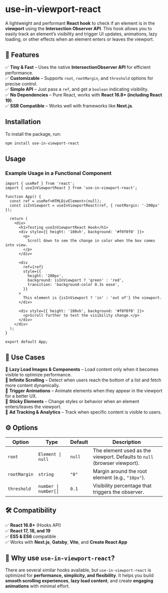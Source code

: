 # use-in-viewport-react

A lightweight and performant **React hook** to check if an element is in the **viewport** using the **Intersection Observer API**. This hook allows you to easily track an element’s visibility and trigger UI updates, animations, lazy loading, or other effects when an element enters or leaves the viewport.

## 🚀 Features

✅ **Tiny & Fast** – Uses the native **IntersectionObserver API** for efficient performance.  
✅ **Customizable** – Supports `root`, `rootMargin`, and `threshold` options for precise control.  
✅ **Simple API** – Just pass a `ref`, and get a `boolean` indicating visibility.  
✅ **No Dependencies** – Pure React, works with **React 16.8+ (including React 19)**.  
✅ **SSR Compatible** – Works well with frameworks like **Next.js**.

## Installation

To install the package, run:

```bash
npm install use-in-viewport-react
```

## Usage

### Example Usage in a Functional Component

```tsx
import { useRef } from 'react';
import { useInViewportReact } from 'use-in-viewport-react';

function App() {
  const ref = useRef<HTMLDivElement>(null);
  const isInViewport = useInViewportReact(ref, { rootMargin: '-200px' });

  return (
    <div>
      <h1>Testing useInViewportReact Hook</h1>
      <div style={{ height: '100vh', background: '#f0f0f0' }}>
        <p>
          Scroll down to see the change in color when the box comes into view.
        </p>
      </div>

      <div
        ref={ref}
        style={{
          height: '200px',
          background: isInViewport ? 'green' : 'red',
          transition: 'background-color 0.3s ease',
        }}
      >
        This element is {isInViewport ? 'in' : 'out of'} the viewport.
      </div>

      <div style={{ height: '100vh', background: '#f0f0f0' }}>
        <p>Scroll further to test the visibility change.</p>
      </div>
    </div>
  );
}

export default App;
```

## 📌 Use Cases

🔹 **Lazy Load Images & Components** – Load content only when it becomes visible to optimize performance.  
🔹 **Infinite Scrolling** – Detect when users reach the bottom of a list and fetch more content dynamically.  
🔹 **Trigger Animations** – Animate elements when they appear in the viewport for a better UX.  
🔹 **Sticky Elements** – Change styles or behavior when an element enters/leaves the viewport.  
🔹 **Ad Tracking & Analytics** – Track when specific content is visible to users.

## ⚙️ Options

| Option       | Type                 | Default | Description                                                              |
| ------------ | -------------------- | ------- | ------------------------------------------------------------------------ |
| `root`       | `Element \| null`    | `null`  | The element used as the viewport. Defaults to `null` (browser viewport). |
| `rootMargin` | `string`             | `"0"`   | Margin around the root element (e.g., `"10px"`).                         |
| `threshold`  | `number \| number[]` | `0.1`   | Visibility percentage that triggers the observer.                        |

## 🛠️ Compatibility

✅ **React 16.8+** (Hooks API)  
✅ **React 17, 18, and 19**  
✅ **ES5 & ES6** compatible  
✅ Works with **Next.js**, **Gatsby**, **Vite**, and **Create React App**

## 🌟 Why use `use-in-viewport-react`?

There are several similar hooks available, but `use-in-viewport-react` is optimized for **performance, simplicity, and flexibility**. It helps you build **smooth scrolling experiences**, **lazy load content**, and create **engaging animations** with minimal effort.
